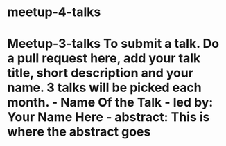 # meetup-4-talks
# Meetup-3-talks  To submit a talk. Do a pull request here, add your talk title, short description and your name. 3 talks will be picked each month.  - __Name Of the Talk__   - led by: Your Name Here   - abstract: This is where the abstract goes
